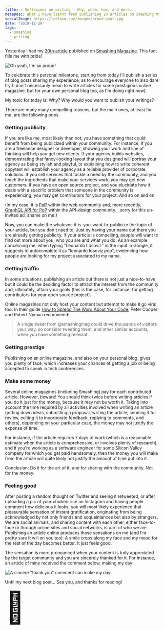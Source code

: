 ```yaml
---
title: ✍️ Reflexions on writing - Why, when, how, and more...
metaDesc: What I have learnt from publishing 20 articles on Smashing Magazine
socialImage: https://leoloso.com/images/proud-goat.jpg
date: '2019-11-29'
tags:
  - smashing
  - writing
---
```


Yesterday I had my [20th article](https://www.smashingmagazine.com/2019/11/abstracting-wordpress-code-reuse-with-other-cms-implementation/) published on [Smashing Magazine](https://www.smashingmagazine.com). This fact fills me with pride! 

![Oh yeah, I'm so proud!](/images/proud-goat.jpg "Oh yeah, I'm so proud!")

To celebrate this personal milestone, starting from today I'll publish a series of blog posts sharing my experience, as to encourage everyone to also dare try (I don't necessarily mean to write articles for some prestigious online magazine, but for your own personal blog too, as I'm doing right now).

My topic for today is: Why? Why would you want to publish your writings? 

There are many many compelling reasons, but the main ones, at least for me, are the following ones.

### Getting publicity

If you are like me, most likely than not, you have something that could benefit from being publicized within your community. For instance, if you are a freelance designer or developer, showing your work and line of thinking will help you get new clients. If your agency builds websites, demonstrating that fancy-looking layout that you designed will portray your agency as being stylish and playful, or explaining how to write coherent copytext will establish your agency as a reliable provider of corporate solutions. If you sell services that tackle a need by the community, and you teach the ingredients that make your services work, you may get new customers. If you have an open source project, and you elucidate how it deals with a specific problem that someone in the community is experiencing, you may get contributors for your project. And so on and on.

(In my case, it is [PoP](https://github.com/leoloso/PoP) within the web community and, more recently, [GraphQL API for PoP](https://github.com/getpop/api-graphql) within the API-design community... sorry for this un-invited ad, shame on me!)

Now, you can make the whatever-it-is-you-want-to-publicize the topic of your article, but you don't need to: Just by having your name out there you are already getting publicity. If your article is compelling, people will want to find out more about you, who you are and what you do. As an example concerning me, when typing "Leonardo Losoviz" in the input in Google, it suggests to autocomplete it as "leonardo losoviz pop", evidencing how people are looking for my project associated to my name. 

### Getting traffic

In some situations, publishing an article out there is not just a nice-to-have, but it could be the deciding factor to attract the interest from the community and, ultimately, attain your goals (this is the case, for instance, for getting contributors for your open source project). 

Online magazines not only host your content but attempt to make it go viral too. In their guide [How to Spread The Word About Your Code](https://hacks.mozilla.org/2013/05/how-to-spread-the-word-about-your-code/), Peter Cooper and Robert Nyman recommend:

> A single tweet from @smashingmag could drive thousands of visitors your way, so consider tweeting them, and other similar accounts, when you have something relevant.

### Getting prestige

Publishing on an online magazine, and also on your personal blog, gives you plenty of face, which increases your chances of getting a job or being accepted to speak in tech conferences. 

### Make some money

Several online magazines (including Smashing) pay for each contributed article. However, beware! You should think twice before writing articles if you do it just for the money, because it may not be worth it. Taking into account the time required by all activities involved when writing an article (jotting down ideas, submitting a proposal, writing the article, sending it for review, editing it to incorporate feedback, replying to comments, and others), depending on your particular case, the money may not justify the expense of time. 

For instance, if the article requires 7 days of work (which is a reasonable estimate when the article is comprehensive, or involves plenty of research), and if you're working as a software engineer for some Silicon Valley company for which you get paid handsomely, then the money you will make from the article will quite likely not justify the amount of time put into it. 

Conclusion: Do it for the art of it, and for sharing with the community. Not for the money.

### Feeling good

After posting a random thought on Twitter and seeing it retweeted, or after uploading a pic of your chicken rice on Instagram and having people comment how delicious it looks, you will most likely experience that pleasurable sensation of instant gratification, originating from being acknowledged by not only friends and acquaintances but also by strangers. We are social animals, and sharing content with each other, either face-to-face or through online sites and social networks, is part of who we are. Publishing an article online produces those sensations on me (and I'm pretty sure it will on you too): A smile crops along my face and my mood for the rest of the day becomes better. It just feels good.

The sensation is more pronounced when your content is truly appreciated by the target community and you are sincerely thanked for it. For instance, an article of mine received the comment below, making my day:

![A sincere "thank you" comment can make my day](/images/comment-feels-good.jpg)

Until my next blog post... See you, and thanks for reading!

<span style="font-size: 100px;">👋</span>